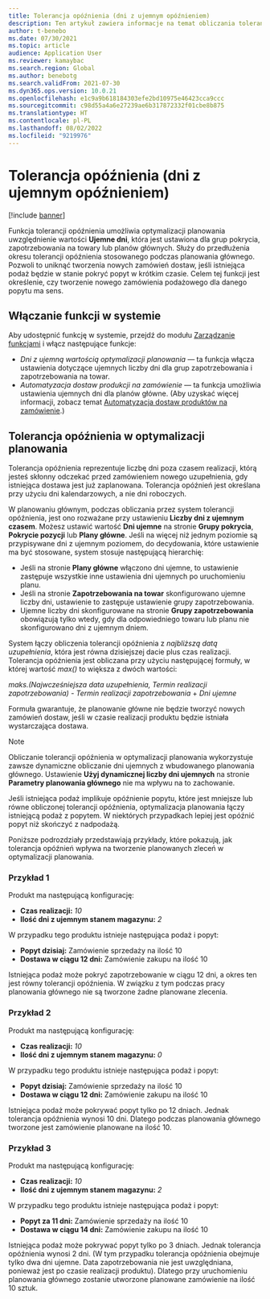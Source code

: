 ```yaml
---
title: Tolerancja opóźnienia (dni z ujemnym opóźnieniem)
description: Ten artykuł zawiera informacje na temat obliczania tolerancji opóźnienia i jej wpływu na tworzenie planowanych zleceń w optymalizacji planowania.
author: t-benebo
ms.date: 07/30/2021
ms.topic: article
audience: Application User
ms.reviewer: kamaybac
ms.search.region: Global
ms.author: benebotg
ms.search.validFrom: 2021-07-30
ms.dyn365.ops.version: 10.0.21
ms.openlocfilehash: e1c9a9b618184303efe2bd10975e46423cca9ccc
ms.sourcegitcommit: c98d55a4a6e27239ae6b317872332f01cbe8b875
ms.translationtype: HT
ms.contentlocale: pl-PL
ms.lasthandoff: 08/02/2022
ms.locfileid: "9219976"
---
```

# <a name="delay-tolerance-negative-days"></a>Tolerancja opóźnienia (dni z ujemnym opóźnieniem)

[!include [banner](../../includes/banner.md)]

Funkcja tolerancji opóźnienia umożliwia optymalizacji planowania uwzględnienie wartości **Ujemne dni**, która jest ustawiona dla grup pokrycia, zapotrzebowania na towary lub planów głównych. Służy do przedłużenia okresu tolerancji opóźnienia stosowanego podczas planowania głównego. Pozwoli to uniknąć tworzenia nowych zamówień dostaw, jeśli istniejąca podaż będzie w stanie pokryć popyt w krótkim czasie. Celem tej funkcji jest określenie, czy tworzenie nowego zamówienia podażowego dla danego popytu ma sens.

## <a name="turn-on-the-feature-in-your-system"></a>Włączanie funkcji w systemie

Aby udostępnić funkcję w systemie, przejdź do modułu [Zarządzanie funkcjami](../../../fin-ops-core/fin-ops/get-started/feature-management/feature-management-overview.md) i włącz następujące funkcje:

- *Dni z ujemną wartością optymalizacji planowania* — ta funkcja włącza ustawienia dotyczące ujemnych liczby dni dla grup zapotrzebowania i zapotrzebowania na towar.
- *Automatyzacja dostaw produkcji na zamówienie* — ta funkcja umożliwia ustawienia ujemnych dni dla planów główne. (Aby uzyskać więcej informacji, zobacz temat [Automatyzacja dostaw produktów na zamówienie](../make-to-order-supply-automation.md).)

## <a name="delay-tolerance-in-planning-optimization"></a>Tolerancja opóźnienia w optymalizacji planowania

Tolerancja opóźnienia reprezentuje liczbę dni poza czasem realizacji, którą jesteś skłonny odczekać przed zamówieniem nowego uzupełnienia, gdy istniejąca dostawa jest już zaplanowana. Tolerancja opóźnień jest określana przy użyciu dni kalendarzowych, a nie dni roboczych.

W planowaniu głównym, podczas obliczania przez system tolerancji opóźnienia, jest ono rozważane przy ustawieniu **Liczby dni z ujemnym czasem**. Możesz ustawić wartość **Dni ujemne** na stronie **Grupy pokrycia**, **Pokrycie pozycji** lub **Plany główne**. Jeśli na więcej niż jednym poziomie są przypisywane dni z ujemnym poziomem, do decydowania, które ustawienie ma być stosowane, system stosuje następującą hierarchię:

- Jeśli na stronie **Plany główne** włączono dni ujemne, to ustawienie zastępuje wszystkie inne ustawienia dni ujemnych po uruchomieniu planu.
- Jeśli na stronie **Zapotrzebowania na towar** skonfigurowano ujemne liczby dni, ustawienie to zastępuje ustawienie grupy zapotrzebowania.
- Ujemne liczby dni skonfigurowane na stronie **Grupy zapotrzebowania** obowiązują tylko wtedy, gdy dla odpowiedniego towaru lub planu nie skonfigurowano dni z ujemnym dniem.

System łączy obliczenia tolerancji opóźnienia z *najbliższą datą uzupełnienia*, która jest równa dzisiejszej dacie plus czas realizacji. Tolerancja opóźnienia jest obliczana przy użyciu następującej formuły, w której wartość *max()* to większa z dwóch wartości:

*maks.(Najwcześniejsza data uzupełnienia, Termin realizacji zapotrzebowania)* - *Termin realizacji zapotrzebowania* + *Dni ujemne*

Formuła gwarantuje, że planowanie główne nie będzie tworzyć nowych zamówień dostaw, jeśli w czasie realizacji produktu będzie istniała wystarczająca dostawa.

> [!NOTE]
> Obliczanie tolerancji opóźnienia w optymalizacji planowania wykorzystuje zawsze dynamiczne obliczanie dni ujemnych z wbudowanego planowania głównego. Ustawienie **Użyj dynamicznej liczby dni ujemnych** na stronie **Parametry planowania głównego** nie ma wpływu na to zachowanie.

Jeśli istniejąca podaż implikuje opóźnienie popytu, które jest mniejsze lub równe obliczonej tolerancji opóźnienia, optymalizacja planowania łączy istniejącą podaż z popytem. W niektórych przypadkach lepiej jest opóźnić popyt niż skończyć z nadpodażą.

Poniższe podrozdziały przedstawiają przykłady, które pokazują, jak tolerancja opóźnień wpływa na tworzenie planowanych zleceń w optymalizacji planowania.

### <a name="example-1"></a>Przykład 1

Produkt ma następującą konfigurację:

- **Czas realizacji:** *10*
- **Ilość dni z ujemnym stanem magazynu:** *2*

W przypadku tego produktu istnieje następująca podaż i popyt:

- **Popyt dzisiaj:** Zamówienie sprzedaży na ilość 10
- **Dostawa w ciągu 12 dni:** Zamówienie zakupu na ilość 10

Istniejąca podaż może pokryć zapotrzebowanie w ciągu 12 dni, a okres ten jest równy tolerancji opóźnienia. W związku z tym podczas pracy planowania głównego nie są tworzone żadne planowane zlecenia.

### <a name="example-2"></a>Przykład 2

Produkt ma następującą konfigurację:

- **Czas realizacji:** *10*
- **Ilość dni z ujemnym stanem magazynu:** *0*

W przypadku tego produktu istnieje następująca podaż i popyt:

- **Popyt dzisiaj:** Zamówienie sprzedaży na ilość 10
- **Dostawa w ciągu 12 dni:** Zamówienie zakupu na ilość 10

Istniejąca podaż może pokrywać popyt tylko po 12 dniach. Jednak tolerancja opóźnienia wynosi 10 dni. Dlatego podczas planowania głównego tworzone jest zamówienie planowane na ilość 10.

### <a name="example-3"></a>Przykład 3

Produkt ma następującą konfigurację:

- **Czas realizacji:** *10*
- **Ilość dni z ujemnym stanem magazynu:** *2*

W przypadku tego produktu istnieje następująca podaż i popyt:

- **Popyt za 11 dni:** Zamówienie sprzedaży na ilość 10
- **Dostawa w ciągu 14 dni:** Zamówienie zakupu na ilość 10

Istniejąca podaż może pokrywać popyt tylko po 3 dniach. Jednak tolerancja opóźnienia wynosi 2 dni. (W tym przypadku tolerancja opóźnienia obejmuje tylko dwa dni ujemne. Data zapotrzebowania nie jest uwzględniana, ponieważ jest po czasie realizacji produktu). Dlatego przy uruchomieniu planowania głównego zostanie utworzone planowane zamówienie na ilość 10 sztuk.
